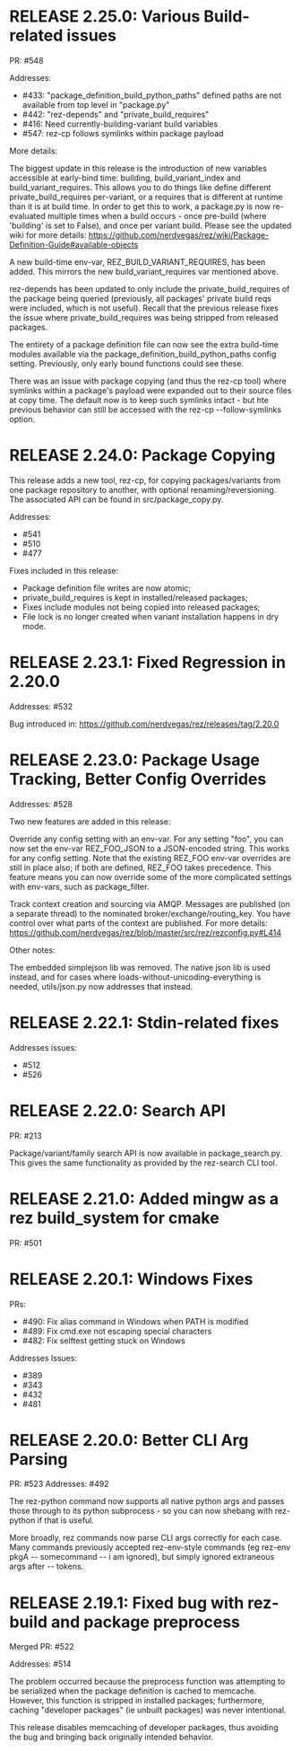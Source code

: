 

# RELEASE 2.25.0: Various Build-related issues

PR: #548

Addresses:

* #433: "package_definition_build_python_paths" defined paths are not available from top level in
        "package.py"
* #442: "rez-depends" and "private_build_requires"
* #416: Need currently-building-variant build variables
* #547: rez-cp follows symlinks within package payload

More details:

The biggest update in this release is the introduction of new variables accessible at early-bind time:
building, build_variant_index and build_variant_requires. This allows you to do things like define
different private_build_requires per-variant, or a requires that is different at runtime than it is
at build time. In order to get this to work, a package.py is now re-evaluated multiple times when a
build occurs - once pre-build (where 'building' is set to False), and once per variant build. Please
see the updated wiki for more details: https://github.com/nerdvegas/rez/wiki/Package-Definition-Guide#available-objects

A new build-time env-var, REZ_BUILD_VARIANT_REQUIRES, has been added. This mirrors the new
build_variant_requires var mentioned above.

rez-depends has been updated to only include the private_build_requires of the package being queried
(previously, all packages' private build reqs were included, which is not useful). Recall that the
previous release fixes the issue where private_build_requires was being stripped from released
packages.

The entirety of a package definition file can now see the extra build-time modules available via the
package_definition_build_python_paths config setting. Previously, only early bound functions could
see these.

There was an issue with package copying (and thus the rez-cp tool) where symlinks within a package's
payload were expanded out to their source files at copy time. The default now is to keep such symlinks
intact - but hte previous behavior can still be accessed with the rez-cp --follow-symlinks option.


# RELEASE 2.24.0: Package Copying

This release adds a new tool, rez-cp, for copying packages/variants from one package repository to
another, with optional renaming/reversioning. The associated API can be found in src/package_copy.py.

Addresses:

* #541
* #510
* #477

Fixes included in this release:

* Package definition file writes are now atomic;
* private_build_requires is kept in installed/released packages;
* Fixes include modules not being copied into released packages;
* File lock is no longer created when variant installation happens in dry mode.


# RELEASE 2.23.1: Fixed Regression in 2.20.0

Addresses: #532

Bug introduced in: https://github.com/nerdvegas/rez/releases/tag/2.20.0


# RELEASE 2.23.0: Package Usage Tracking, Better Config Overrides

Addresses: #528

Two new features are added in this release:

Override any config setting with an env-var. For any setting "foo", you can now set the env-var
REZ_FOO_JSON to a JSON-encoded string. This works for any config setting. Note that the existing
REZ_FOO env-var overrides are still in place also; if both are defined, REZ_FOO takes precedence.
This feature means you can now override some of the more complicated settings with env-vars, such as
package_filter.

Track context creation and sourcing via AMQP. Messages are published (on a separate thread) to the
nominated broker/exchange/routing_key. You have control over what parts of the context are published.
For more details: https://github.com/nerdvegas/rez/blob/master/src/rez/rezconfig.py#L414

Other notes:

The embedded simplejson lib was removed. The native json lib is used instead, and for cases where loads-without-unicoding-everything is needed, utils/json.py now addresses that instead.


# RELEASE 2.22.1: Stdin-related fixes

Addresses issues:

* #512
* #526


# RELEASE 2.22.0: Search API

PR: #213

Package/variant/family search API is now available in package_search.py. This gives the same
functionality as provided by the rez-search CLI tool.


# RELEASE 2.21.0: Added mingw as a rez build_system for cmake

PR: #501


# RELEASE 2.20.1: Windows Fixes

PRs:

* #490: Fix alias command in Windows when PATH is modified
* #489: Fix cmd.exe not escaping special characters
* #482: Fix selftest getting stuck on Windows

Addresses Issues:

* #389
* #343
* #432
* #481


# RELEASE 2.20.0: Better CLI Arg Parsing

PR: #523
Addresses: #492

The rez-python command now supports all native python args and passes those through to its python
subprocess - so you can now shebang with rez-python if that is useful.

More broadly, rez commands now parse CLI args correctly for each case. Many commands previously
accepted rez-env-style commands (eg rez-env pkgA -- somecommand -- i am ignored), but simply ignored
extraneous args after -- tokens.


# RELEASE 2.19.1: Fixed bug with rez-build and package preprocess

Merged PR: #522

Addresses: #514

The problem occurred because the preprocess function was attempting to be serialized when the package
definition is cached to memcache. However, this function is stripped in installed packages;
furthermore, caching "developer packages" (ie unbuilt packages) was never intentional.

This release disables memcaching of developer packages, thus avoiding the bug and bringing back
originally intended behavior.
